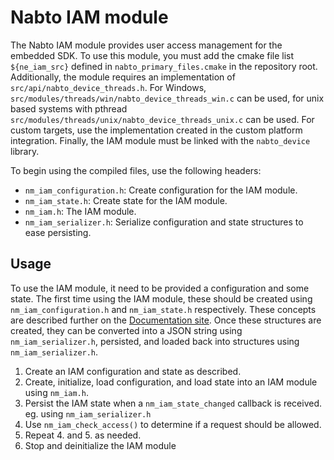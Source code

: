 # Nabto IAM module

The Nabto IAM module provides user access management for the embedded
SDK. To use this module, you must add the cmake file list
`${ne_iam_src}` defined in `nabto_primary_files.cmake` in the
repository root. Additionally, the module requires an implementation
of `src/api/nabto_device_threads.h`. For Windows,
`src/modules/threads/win/nabto_device_threads_win.c` can be used, for
unix based systems with pthread
`src/modules/threads/unix/nabto_device_threads_unix.c` can be
used. For custom targets, use the implementation created in the custom
platform integration. Finally, the IAM module must be linked with the
`nabto_device` library.

To begin using the compiled files, use the following headers:

 * `nm_iam_configuration.h`: Create configuration for the IAM module.
 * `nm_iam_state.h`: Create state for the IAM module.
 * `nm_iam.h`: The IAM module.
 * `nm_iam_serializer.h`: Serialize configuration and state structures
   to ease persisting.

## Usage

To use the IAM module, it need to be provided a configuration and some
state. The first time using the IAM module, these should be created
using `nm_iam_configuration.h` and `nm_iam_state.h`
respectively. These concepts are described further on
the
[Documentation site](https://docs.nabto.com/developer/guides/iam/intro.html). Once
these structures are created, they can be converted into a JSON string
using `nm_iam_serializer.h`, persisted, and loaded back into
structures using `nm_iam_serializer.h`.

 1. Create an IAM configuration and state as described.
 3. Create, initialize, load configuration, and load state into an IAM
    module using `nm_iam.h`.
 4. Persist the IAM state when a `nm_iam_state_changed` callback is
    received. eg. using `nm_iam_serializer.h`
 5. Use `nm_iam_check_access()` to determine if a request should be
    allowed.
 6. Repeat 4. and 5. as needed.
 7. Stop and deinitialize the IAM module
